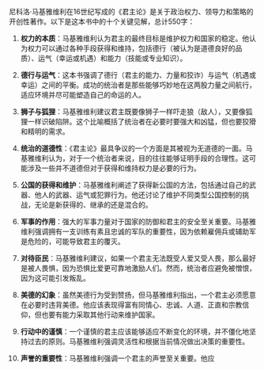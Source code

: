 尼科洛·马基雅维利在16世纪写成的《君主论》是关于政治权力、领导力和策略的开创性著作。以下是这本书中的十个关键见解，总计550字：

1. **权力的本质**：马基雅维利认为君主的最终目标是维护权力和国家的稳定。他认为权力可以通过各种手段获得和维持，包括德行（被认为是道德良好的品质）、运气（幸运或机遇）和能力（技能或专业知识）。

2. **德行与运气**：这本书强调了德行（君主的能力、力量和狡诈）与运气（机遇或幸运）之间的平衡。成功的统治者是那些能够巧妙地在这两股力量之间航行，适应环境并尽可能塑造自己的命运的人。

3. **狮子与狐狸**：马基雅维利建议君主既要像狮子一样吓走狼（敌人），又要像狐狸一样识破陷阱。这个比喻概括了统治者在必要时要强大和凶猛，但也要狡猾和精明的需求。

4. **统治的道德性**：《君主论》最具争议的一个方面是其被视为无道德的一面。马基雅维利认为，对于一个统治者来说，目的往往能够证明手段的合理性。这可能涉及一些并不道德但对于获得和维持权力是必要的行为。

5. **公国的获得和维护**：马基雅维利阐述了获得新公国的方法，包括通过自己的武器、他人的武器、运气或犯罪行为。他还讨论了维护不同类型公国控制的挑战，无论是新获得的、继承的还是混合的。

6. **军事的作用**：强大的军事力量对于国家的防御和君主的安全至关重要。马基雅维利强调拥有一支训练有素且忠诚的军队的重要性，因为依赖雇佣兵或辅助军是危险的，可能导致君主的覆灭。

7. **对待臣民**：马基雅维利建议，如果一个君主无法既受人爱又受人畏，那么最好是被人畏惧，因为恐惧比爱更可靠地激励人们。然而，统治者应避免被憎恨，因为这可能引发叛乱。

8. **美德的幻象**：虽然美德行为受到赞扬，但马基雅维利指出，一个君主必须愿意在必要时违背美德。他应该表现得富有同情心、忠诚、人道、正直和宗教信仰，但也要有能力采取其他行动来维护国家。

9. **行动中的谨慎**：一个谨慎的君主应该能够适应不断变化的环境，并不僵化地坚持过去的原则。马基雅维利强调灵活性和根据当前情况做出决策的重要性。

10. **声誉的重要性**：马基雅维利强调一个君主的声誉至关重要。他应